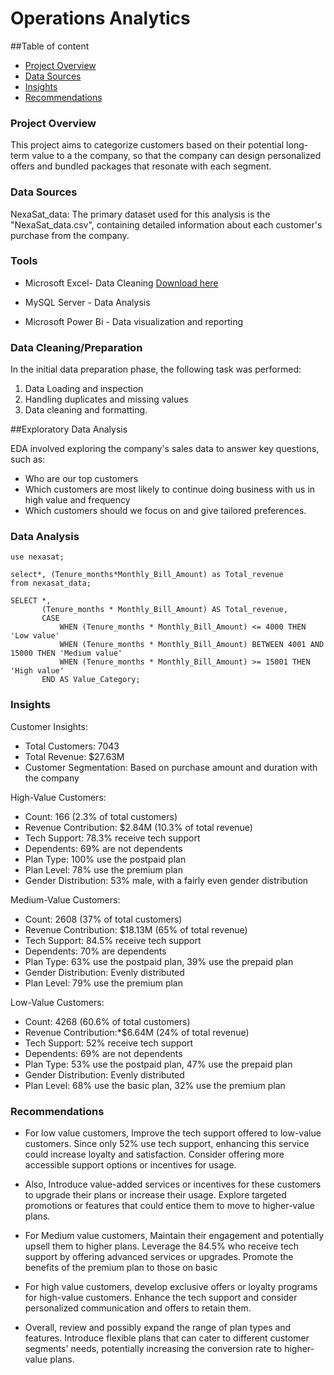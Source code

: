 # Operations Analytics

##Table of content

- [Project Overview](#project-overview)
- [Data Sources](#data-sources)
- [Insights](#insights)
- [Recommendations](#recommendations)


### Project Overview

This project aims to categorize customers based on their potential long-term value to a the company, so that the company can design personalized offers and bundled packages that resonate with each segment.


### Data Sources

NexaSat_data: The primary dataset used for this analysis is the "NexaSat_data.csv", containing detailed information about each customer's purchase from the company.

### Tools

- Microsoft Excel- Data Cleaning  [Download here](https://microsoft.com)

- MySQL Server - Data Analysis

- Microsoft Power Bi - Data visualization and reporting

### Data Cleaning/Preparation

In the initial data preparation phase, the following task was performed:
1. Data Loading  and inspection
2. Handling duplicates and missing values
3. Data cleaning and formatting.

##Exploratory Data Analysis

EDA involved exploring the company's sales data to answer key questions, such as:
- Who are our top customers
- Which customers are most likely to continue doing business with us in 
  high value and frequency
- Which customers should we focus on and give tailored preferences.

### Data Analysis

```MySQL
use nexasat;

select*, (Tenure_months*Monthly_Bill_Amount) as Total_revenue
from nexasat_data;

SELECT *,
       (Tenure_months * Monthly_Bill_Amount) AS Total_revenue,
       CASE
           WHEN (Tenure_months * Monthly_Bill_Amount) <= 4000 THEN 'Low value'
           WHEN (Tenure_months * Monthly_Bill_Amount) BETWEEN 4001 AND 15000 THEN 'Medium value'
           WHEN (Tenure_months * Monthly_Bill_Amount) >= 15001 THEN 'High value'
       END AS Value_Category;

```
### Insights

Customer Insights:

- Total Customers: 7043
- Total Revenue: $27.63M
- Customer Segmentation: Based on purchase amount and duration with the company

High-Value Customers:
- Count: 166 (2.3% of total customers)
- Revenue Contribution: $2.84M (10.3% of total revenue)
- Tech Support: 78.3% receive tech support
- Dependents: 69% are not dependents
- Plan Type: 100% use the postpaid plan
- Plan Level: 78% use the premium plan
- Gender Distribution: 53% male, with a fairly even gender distribution

Medium-Value Customers:
- Count: 2608 (37% of total customers)
- Revenue Contribution: $18.13M (65% of total revenue)
- Tech Support: 84.5% receive tech support
- Dependents: 70% are dependents
- Plan Type: 63% use the postpaid plan, 39% use the prepaid plan
- Gender Distribution: Evenly distributed
- Plan Level: 79% use the premium plan

Low-Value Customers:
- Count: 4268 (60.6% of total customers)
- Revenue Contribution:*$6.64M (24% of total revenue)
- Tech Support: 52% receive tech support
- Dependents: 69% are not dependents
- Plan Type: 53% use the postpaid plan, 47% use the prepaid plan
- Gender Distribution: Evenly distributed
- Plan Level: 68% use the basic plan, 32% use the premium plan

### Recommendations


- For low value customers, Improve the tech support offered to low-value customers. Since only 52% use tech support, enhancing this service could increase loyalty and satisfaction. Consider offering more accessible support options or incentives for usage.

- Also, Introduce value-added services or incentives for these customers to upgrade their plans or increase their usage. Explore targeted promotions or features that could entice them to move to higher-value plans.

- For Medium value customers, Maintain their engagement and potentially upsell them to higher plans.
 Leverage the 84.5% who receive tech support by offering advanced services or upgrades. Promote the benefits of the premium plan to those on basic  

- For high value customers, develop exclusive offers or loyalty programs for high-value customers. Enhance the tech support and consider personalized communication and offers to retain them.

- Overall, review and possibly expand the range of plan types and features. Introduce flexible plans that can cater to different customer segments' needs, potentially increasing the conversion rate to higher-value plans.
